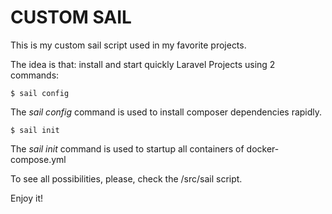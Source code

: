 # CUSTOM SAIL
This is my custom sail script used in my favorite projects.

The idea is that: install and start quickly Laravel Projects using 2 commands:

```
$ sail config
```
The *sail config* command is used to install composer dependencies rapidly.



```
$ sail init
```
The *sail init* command is used to startup all containers of docker-compose.yml

To see all possibilities, please, check the /src/sail script.

Enjoy it!